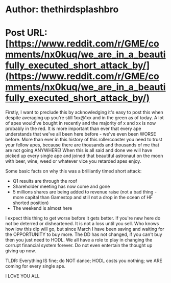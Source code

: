 # Author: thethirdsplashbro
# Post URL: [https://www.reddit.com/r/GME/comments/nx0kuq/we_are_in_a_beautifully_executed_short_attack_by/](https://www.reddit.com/r/GME/comments/nx0kuq/we_are_in_a_beautifully_executed_short_attack_by/)


Firstly, I want to preclude this by acknowledging it's easy to post this when despite averaging up you're still 1xx@1xx and in the green as of today. A lot of apes would've bought in recently and the majority of x and xx is now probably in the red. It is more important than ever that every ape understands that we've all been here before - we've even been WORSE before. More than ever in this history of this rollercoaster you need to trust your fellow apes, because there are thousands and thousands of me that are not going ANYWHERE! When this is all said and done we will have picked up every single ape and joined that beautiful astronaut on the moon with beer, wine, weed or whatever vice you retarded apes enjoy.

Some basic facts on why this was a brilliantly timed short attack:

- Q1 results are through the roof
- Shareholder meeting has now come and gone
- 5 millions shares are being added to revenue raise (not a bad thing - more capital than Gamestop and still not a drop in the ocean of HF shorted position)
- The weekend is almost here

I expect this thing to get worse before it gets better. If you're new here do not be deterred or disheartened. It is not a loss until you sell. Who knows how low this dip will go, but since March I have been saving and waiting for the OPPORTUNITY to buy more. The DD has not changed, if you can't buy then you just need to HODL. We all have a role to play in changing the corrupt financial system forever. Do not even entertain the thought up giving up now. 

TLDR: Everything IS fine; do NOT dance; HODL costs you nothing; we ARE coming for every single ape.

I LOVE YOU ALL